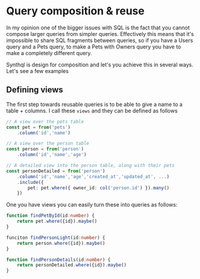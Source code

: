 # Query composition & reuse

In my opinion one of the bigger issues with SQL is the fact that you cannot compose larger queries from simpler queries. Effectively this means that it's impossible to share SQL fragments between queries, so if you have a Users query and a Pets query, to make a Pets with Owners query you have to make a completely different query.

Synthql is design for composition and let's you achieve this in several ways. Let's see a few examples

## Defining views
The first step towards reusable queries is to be able to give a name to a table + columns. I call these `views` and they can be defined as follows

```ts
// A view over the pets table
const pet = from('pets')
    .column('id','name')

// A view over the person table
const person = from('person')
    .column('id','name','age')

// A detailed view into the person table, along with their pets
const personDetailed = from('person')
    .column('id','name','age','created_at','updated_at', ...)
    .include({
        pet: pet.where({ owner_id: col('person.id') }).many()
    })
```

One you have views you can easily turn these into queries as follows:

```ts
function findPetById(id:number) {
    return pet.where({id}).maybe()
}

funciton findPersonLight(id:number) {
    return person.where({id}).maybe()
}

function findPersonDetails(id:number) {
    return personDetailed.where({id}).maybe()
}
```
